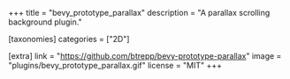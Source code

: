+++
title = "bevy_prototype_parallax"
description = "A parallax scrolling background plugin."

[taxonomies]
categories = ["2D"]

[extra]
link = "https://github.com/btrepp/bevy-prototype-parallax"
image = "plugins/bevy_prototype_parallax.gif"
license = "MIT"
+++

